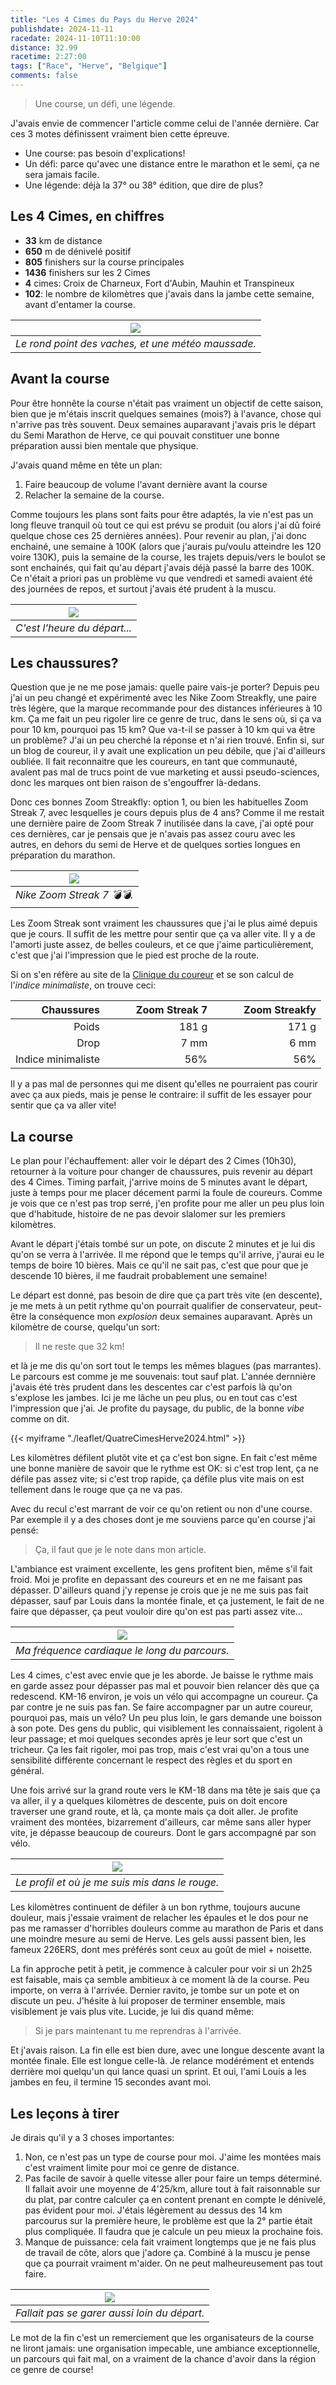 ```yaml
---
title: "Les 4 Cimes du Pays du Herve 2024"
publishdate: 2024-11-11
racedate: 2024-11-10T11:10:00
distance: 32.99
racetime: 2:27:00
tags: ["Race", "Herve", "Belgique"]
comments: false
---
```


> Une course, un défi, une légende.

J'avais envie de commencer l'article comme celui de l'année dernière. Car ces 3 motes définissent vraiment bien cette épreuve. 
- Une course: pas besoin d'explications!
- Un défi: parce qu'avec une distance entre le marathon et le semi, ça ne sera jamais facile.
- Une légende: déjà la 37° ou 38° édition, que dire de plus?

## Les 4 Cimes, en chiffres

- __33__ km de distance
- __650__ m de dénivelé positif
- __805__ finishers sur la course principales
- __1436__ finishers sur les 2 Cimes
- __4__ cimes: Croix de Charneux, Fort d'Aubin, Mauhin et Transpineux
- __102__: le nombre de kilomètres que j'avais dans la jambe cette semaine, avant d'entamer la course.

| ![](./images/cimes01.JPG) |
|:--:|
| _Le rond point des vaches, et une météo maussade._|


## Avant la course

Pour être honnête la course n'était pas vraiment un objectif de cette saison, bien que je m'étais inscrit quelques semaines (mois?) à l'avance, chose qui n'arrive pas très souvent. Deux semaines auparavant j'avais pris le départ du Semi Marathon de Herve, ce qui pouvait constituer une bonne préparation aussi bien mentale que physique.

J'avais quand même en tête un plan:
1. Faire beaucoup de volume l'avant dernière avant la course
2. Relacher la semaine de la course.

Comme toujours les plans sont faits pour être adaptés, la vie n'est pas un long fleuve tranquil où tout ce qui est prévu se produit (ou alors j'ai dû foiré quelque chose ces 25 dernières années). Pour revenir au plan, j'ai donc enchainé, une semaine à 100K (alors que j'aurais pu/voulu atteindre les 120 voire 130K), puis la semaine de la course, les trajets depuis/vers le boulot se sont enchainés, qui fait qu'au départ j'avais déjà passé la barre des 100K. Ce n'était a priori pas un problème vu que vendredi et samedi avaient été des journées de repos, et surtout j'avais été prudent à la muscu.

| ![](./images/cimesgarmin00.png) |
|:--:|
| _C'est l'heure du départ..._|

## Les chaussures?

Question que je ne me pose jamais: quelle paire vais-je porter? Depuis peu j'ai un peu changé et expérimenté avec les Nike Zoom Streakfly, une paire très légère, que la marque recommande pour des distances inférieures à 10 km. Ça me fait un peu rigoler lire ce genre de truc, dans le sens où, si ça va pour 10 km, pourquoi pas 15 km? Que va-t-il se passer à 10 km qui va être un problème? J'ai un peu cherché la réponse et n'ai rien trouvé. Enfin si, sur un blog de coureur, il y avait une explication un peu débile, que j'ai d'ailleurs oubliée. Il fait reconnaitre que les coureurs, en tant que communauté, avalent pas mal de trucs point de vue marketing et aussi pseudo-sciences, donc les marques ont bien raison de s'engouffrer là-dedans.

Donc ces bonnes Zoom Streakfly: option 1, ou bien les habituelles Zoom Streak 7, avec lesquelles je cours depuis plus de 4 ans? Comme il me restait une dernière paire de Zoom Streak 7 inutilisée dans la cave, j'ai opté pour ces dernières, car je pensais que je n'avais pas assez couru avec les autres, en dehors du semi de Herve et de quelques sorties longues en préparation du marathon. 

| ![](./images/cimes04.JPG) |
|:--:|
| _Nike Zoom Streak 7 💣💣._|


Les Zoom Streak sont vraiment les chaussures que j'ai le plus aimé depuis que je cours. Il suffit de les mettre pour sentir que ça va aller vite. Il y a de l'amorti juste assez, de belles couleurs, et ce que j'aime particulièrement, c'est que j'ai l'impression que le pied est proche de la route.

Si on s'en réfère au site de la [Clinique du coureur](https://lacliniqueducoureur.com/chaussures/) et se son calcul de l'_indice minimaliste_, on trouve ceci:

| Chaussures |     |&nbsp; &nbsp; &nbsp; Zoom Streak 7 |    |&nbsp; &nbsp; &nbsp; Zoom Streakfy |
| --------:  | --- | --------------: |--- | ---:        | 
| Poids      |     | 181 g          |    |   171 g      |
| Drop       |     | 7 mm           |    |   6 mm       |
| Indice minimaliste |  | 56%       |    |   56%        |

Il y a pas mal de personnes qui me disent qu'elles ne pourraient pas courir avec ça aux pieds, mais je pense le contraire: il suffit de les essayer pour sentir que ça va aller vite! 

## La course

Le plan pour l'échauffement: aller voir le départ des 2 Cimes (10h30), retourner à la voiture pour changer de chaussures, puis revenir au départ des 4 Cimes. Timing parfait, j'arrive moins de 5 minutes avant le départ, juste à temps pour me placer décement parmi la foule de coureurs. Comme je vois que ce n'est pas trop serré, j'en profite pour me aller un peu plus loin que d'habitude, histoire de ne pas devoir slalomer sur les premiers kilomètres.

Avant le départ j'étais tombé sur un pote, on discute 2 minutes et je lui dis qu'on se verra à l'arrivée. Il me répond que le temps qu'il arrive, j'aurai eu le temps de boire 10 bières. Mais ce qu'il ne sait pas, c'est que pour que je descende 10 bières, il me faudrait probablement une semaine!

Le départ est donné, pas besoin de dire que ça part très vite (en descente), je me mets à un petit rythme qu'on pourrait qualifier de conservateur, peut-être la conséquence mon _explosion_ deux semaines auparavant. Après un kilomètre de course, quelqu'un sort:
> Il ne reste que 32 km!

et là je me dis qu'on sort tout le temps les mêmes blagues (pas marrantes). Le parcours est comme je me souvenais: tout sauf plat. L'année dernnière j'avais été très prudent dans les descentes car c'est parfois là qu'on s'explose les jambes. Ici je me lâche un peu plus, ou en tout cas c'est l'impression que j'ai. Je profite du paysage, du public, de la bonne _vibe_ comme on dit.

{{< myiframe "./leaflet/QuatreCimesHerve2024.html" >}}

Les kilomètres défilent plutôt vite et ça c'est bon signe. En fait c'est même une bonne manière de savoir que le rythme est OK: si c'est trop lent, ça ne défile pas assez vite; si c'est trop rapide, ça défile plus vite mais on est tellement dans le rouge que ça ne va pas. 

Avec du recul c'est marrant de voir ce qu'on retient ou non d'une course. Par exemple il y a des choses dont je me souviens parce qu'en course j'ai pensé:
> Ça, il faut que je le note dans mon article.

L'ambiance est vraiment excellente, les gens profitent bien, même s'il fait froid. Moi je profite en depassant des coureurs et en ne me faisant pas dépasser. D'ailleurs quand j'y repense je crois que je ne me suis pas fait dépasser, sauf par Louis dans la montée finale, et ça justement, le fait de ne faire que dépasser, ça peut vouloir dire qu'on est pas parti assez vite...

| ![](./images/cimes05.jpg) |
|:--:|
| _Ma fréquence cardiaque le long du parcours._|

Les 4 cimes, c'est avec envie que je les aborde. Je baisse le rythme mais en garde assez pour dépasser pas mal et pouvoir bien relancer dès que ça redescend. KM-16 environ, je vois un vélo qui accompagne un coureur. Ça par contre je ne suis pas fan. Se faire accompagner par un autre coureur, pourquoi pas, mais un vélo? Un peu plus loin, le gars demande une boisson à son pote. Des gens du public, qui visiblement les connaissaient, rigolent à leur passage; et moi quelques secondes après je leur sort que c'est un tricheur. Ça les fait rigoler, moi pas trop, mais c'est vrai qu'on a tous une sensibilité différente concernant le respect des règles et du sport en général.

Une fois arrivé sur la grand route vers le KM-18 dans ma tête je sais que ça va aller, il y a quelques kilomètres de descente, puis on doit encore traverser une grand route, et là, ça monte mais ça doit aller. Je profite vraiment des montées, bizarrement d'ailleurs, car même sans aller hyper vite, je dépasse beaucoup de coureurs. Dont le gars accompagné par son vélo. 

| ![](./images/cimes06.jpg) |
|:--:|
| _Le profil et où je me suis mis dans le rouge._|

Les kilomètres continuent de défiler à un bon rythme, toujours aucune douleur, mais j'essaie vraiment de relacher les épaules et le dos pour ne pas me ramasser d'horribles douleurs comme au marathon de Paris et dans une moindre mesure au semi de Herve. Les gels aussi passent bien, les fameux 226ERS, dont mes préférés sont ceux au goût de miel + noisette. 

La fin approche petit à petit, je commence à calculer pour voir si un 2h25 est faisable, mais ça semble ambitieux à ce moment là de la course. Peu importe, on verra à l'arrivée. Dernier ravito, je tombe sur un pote et on discute un peu. J'hésite à lui proposer de terminer ensemble, mais visiblement je vais plus vite. Lucide, je lui dis quand même:
> Si je pars maintenant tu me reprendras à l'arrivée.

Et j'avais raison. La fin elle est bien dure, avec une longue descente avant la montée finale. Elle est longue celle-là. Je relance modérément et entends derrière moi quelqu'un qui lance quasi un sprint. Et oui, l'ami Louis a les jambes en feu, il termine 15 secondes avant moi.

## Les leçons à tirer

Je dirais qu'il y a 3 choses importantes:
1. Non, ce n'est pas un type de course pour moi. J'aime les montées mais c'est vraiment limite pour moi ce genre de distance. 
2. Pas facile de savoir à quelle vitesse aller pour faire un temps déterminé. Il fallait avoir une moyenne de 4'25/km, allure tout à fait raisonnable sur du plat, par contre calculer ça en content prenant en compte le dénivelé, pas évident pour moi. J'étais légèrement au dessus des 14 km parcourus sur la première heure, le problème est que la 2° partie était plus compliquée. Il faudra que je calcule un peu mieux la prochaine fois.
3. Manque de puissance: cela fait vraiment longtemps que je ne fais plus de travail de côte, alors que j'adore ça. Combiné à la muscu je pense que ça pourrait vraiment m'aider. On ne peut malheureusement pas tout faire.

| ![](./images/cimesgarmin01.png) |
|:--:|
| _Fallait pas se garer aussi loin du départ._|

Le mot de la fin c'est un remerciement que les organisateurs de la course ne liront jamais: une organisation impecable, une ambiance exceptionnelle, un parcours qui fait mal, on a vraiment de la chance d'avoir dans la région ce genre de course!

